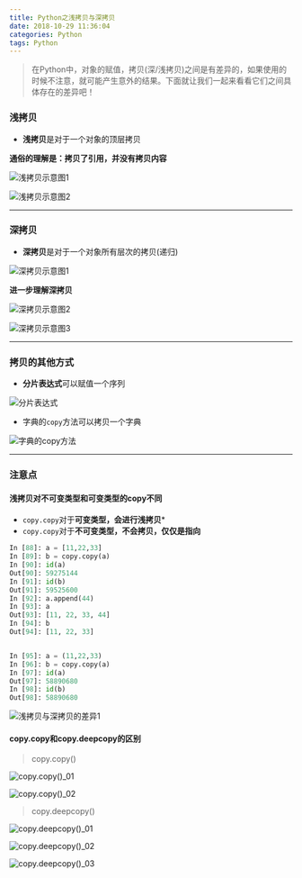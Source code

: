 ```yaml
---
title: Python之浅拷贝与深拷贝
date: 2018-10-29 11:36:04
categories: Python
tags: Python
---
```


>在Python中，对象的赋值，拷贝(深/浅拷贝)之间是有差异的，如果使用的时候不注意，就可能产生意外的结果。下面就让我们一起来看看它们之间具体存在的差异吧！
<!--more-->

### 浅拷贝

* **浅拷贝**是对于一个对象的顶层拷贝

**通俗的理解是：拷贝了引用，并没有拷贝内容**

![浅拷贝示意图1](https://myblogs-photos-1256941622.cos.ap-chengdu.myqcloud.com/Python%E4%B9%8B%E6%B5%85%E6%8B%B7%E8%B4%9D%E4%B8%8E%E6%B7%B1%E6%8B%B7%E8%B4%9D/%E6%B5%85%E6%8B%B7%E8%B4%9D%E7%A4%BA%E6%84%8F%E5%9B%BE1.png '浅拷贝示意图1')

![浅拷贝示意图2](https://myblogs-photos-1256941622.cos.ap-chengdu.myqcloud.com/Python%E4%B9%8B%E6%B5%85%E6%8B%B7%E8%B4%9D%E4%B8%8E%E6%B7%B1%E6%8B%B7%E8%B4%9D/%E6%B5%85%E6%8B%B7%E8%B4%9D%E7%A4%BA%E6%84%8F%E5%9B%BE2.png '浅拷贝示意图2')

---

### 深拷贝

* **深拷贝**是对于一个对象所有层次的拷贝(递归)

![深拷贝示意图1](https://myblogs-photos-1256941622.cos.ap-chengdu.myqcloud.com/Python%E4%B9%8B%E6%B5%85%E6%8B%B7%E8%B4%9D%E4%B8%8E%E6%B7%B1%E6%8B%B7%E8%B4%9D/%E6%B7%B1%E6%8B%B7%E8%B4%9D%E7%A4%BA%E6%84%8F%E5%9B%BE1.png '深拷贝示意图1')

**进一步理解深拷贝**

![深拷贝示意图2](https://myblogs-photos-1256941622.cos.ap-chengdu.myqcloud.com/Python%E4%B9%8B%E6%B5%85%E6%8B%B7%E8%B4%9D%E4%B8%8E%E6%B7%B1%E6%8B%B7%E8%B4%9D/%E6%B7%B1%E6%8B%B7%E8%B4%9D%E7%A4%BA%E6%84%8F%E5%9B%BE2.png '深拷贝示意图2')

![深拷贝示意图3](https://myblogs-photos-1256941622.cos.ap-chengdu.myqcloud.com/Python%E4%B9%8B%E6%B5%85%E6%8B%B7%E8%B4%9D%E4%B8%8E%E6%B7%B1%E6%8B%B7%E8%B4%9D/%E6%B7%B1%E6%8B%B7%E8%B4%9D%E7%A4%BA%E6%84%8F%E5%9B%BE3.png '深拷贝示意图3')

---

### 拷贝的其他方式

* **分片表达式**可以赋值一个序列

![分片表达式](https://myblogs-photos-1256941622.cos.ap-chengdu.myqcloud.com/Python%E4%B9%8B%E6%B5%85%E6%8B%B7%E8%B4%9D%E4%B8%8E%E6%B7%B1%E6%8B%B7%E8%B4%9D/%E5%88%86%E7%89%87%E8%A1%A8%E8%BE%BE%E5%BC%8F.png '分片表达式')

* 字典的`copy`方法可以拷贝一个字典

![字典的copy方法](https://myblogs-photos-1256941622.cos.ap-chengdu.myqcloud.com/Python%E4%B9%8B%E6%B5%85%E6%8B%B7%E8%B4%9D%E4%B8%8E%E6%B7%B1%E6%8B%B7%E8%B4%9D/%E5%AD%97%E5%85%B8copy%E6%96%B9%E6%B3%95.png '字典的copy方法')

---

### 注意点

#### 浅拷贝对不可变类型和可变类型的copy不同

* `copy.copy`对于**可变类型，会进行浅拷贝***
* `copy.copy`对于**不可变类型，不会拷贝，仅仅是指向**

```Python
In [88]: a = [11,22,33]
In [89]: b = copy.copy(a)
In [90]: id(a)
Out[90]: 59275144
In [91]: id(b)
Out[91]: 59525600
In [92]: a.append(44)
In [93]: a
Out[93]: [11, 22, 33, 44]
In [94]: b
Out[94]: [11, 22, 33]


In [95]: a = (11,22,33)
In [96]: b = copy.copy(a)
In [97]: id(a)
Out[97]: 58890680
In [98]: id(b)
Out[98]: 58890680
```

![浅拷贝与深拷贝的差异1](https://myblogs-photos-1256941622.cos.ap-chengdu.myqcloud.com/Python%E4%B9%8B%E6%B5%85%E6%8B%B7%E8%B4%9D%E4%B8%8E%E6%B7%B1%E6%8B%B7%E8%B4%9D/%E6%B5%85%E6%8B%B7%E8%B4%9D%E4%B8%8E%E6%B7%B1%E6%8B%B7%E8%B4%9D%E7%9A%84%E5%B7%AE%E5%BC%821.png '浅拷贝与深拷贝的差异1')


#### copy.copy和copy.deepcopy的区别

> copy.copy()

![copy.copy()_01](https://myblogs-photos-1256941622.cos.ap-chengdu.myqcloud.com/Python%E4%B9%8B%E6%B5%85%E6%8B%B7%E8%B4%9D%E4%B8%8E%E6%B7%B1%E6%8B%B7%E8%B4%9D/copy.copy()_01.png 'copy.copy()_01')

![copy.copy()_02](https://myblogs-photos-1256941622.cos.ap-chengdu.myqcloud.com/Python%E4%B9%8B%E6%B5%85%E6%8B%B7%E8%B4%9D%E4%B8%8E%E6%B7%B1%E6%8B%B7%E8%B4%9D/copy.copy()_02.png 'copy.copy()_02')


> copy.deepcopy()

![copy.deepcopy()_01](https://myblogs-photos-1256941622.cos.ap-chengdu.myqcloud.com/Python%E4%B9%8B%E6%B5%85%E6%8B%B7%E8%B4%9D%E4%B8%8E%E6%B7%B1%E6%8B%B7%E8%B4%9D/copy.deepcopy()_01.png 'copy.deepcopy()_01')

![copy.deepcopy()_02](https://myblogs-photos-1256941622.cos.ap-chengdu.myqcloud.com/Python%E4%B9%8B%E6%B5%85%E6%8B%B7%E8%B4%9D%E4%B8%8E%E6%B7%B1%E6%8B%B7%E8%B4%9D/copy.deepcopy()_02.png 'copy.deepcopy()_02')

![copy.deepcopy()_03](https://myblogs-photos-1256941622.cos.ap-chengdu.myqcloud.com/Python%E4%B9%8B%E6%B5%85%E6%8B%B7%E8%B4%9D%E4%B8%8E%E6%B7%B1%E6%8B%B7%E8%B4%9D/copy.deepcopy()_03.png 'copy.deepcopy()_03')